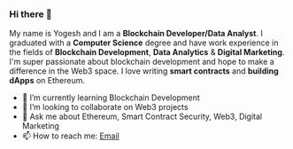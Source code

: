 ### Hi there 👋

My name is Yogesh and I am a **Blockchain Developer/Data Analyst**. I graduated with a **Computer Science** degree and have work experience in the fields of **Blockchain Development**, **Data Analytics** & **Digital Marketing**. I'm super passionate about blockchain development and hope to make a difference in the Web3 space. I love writing **smart contracts** and **building dApps** on Ethereum.


- 🌱 I’m currently learning Blockchain Development
- 👯 I’m looking to collaborate on Web3 projects
- 💬 Ask me about Ethereum, Smart Contract Security, Web3, Digital Marketing
- 📫 How to reach me: [Email](mailto:yogeshjs.eth@gmail.com)
